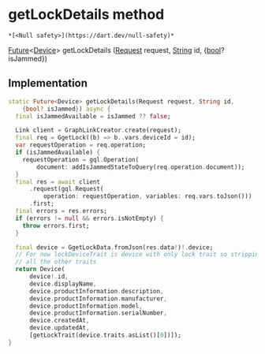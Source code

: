 


# getLockDetails method




    *[<Null safety>](https://dart.dev/null-safety)*




[Future](https://api.flutter.dev/flutter/dart-async/Future-class.html)&lt;[Device](../../yonomi-sdk/Device-class.md)> getLockDetails
([Request](../../yonomi-sdk/Request-class.md) request, [String](https://api.flutter.dev/flutter/dart-core/String-class.html) id, {[bool](https://api.flutter.dev/flutter/dart-core/bool-class.html)? isJammed})








## Implementation

```dart
static Future<Device> getLockDetails(Request request, String id,
    {bool? isJammed}) async {
  final isJammedAvailable = isJammed ?? false;

  Link client = GraphLinkCreator.create(request);
  final req = GgetLock((b) => b..vars.deviceId = id);
  var requestOperation = req.operation;
  if (isJammedAvailable) {
    requestOperation = gql.Operation(
        document: addIsJammedStateToQuery(req.operation.document));
  }
  final res = await client
      .request(gql.Request(
          operation: requestOperation, variables: req.vars.toJson()))
      .first;
  final errors = res.errors;
  if (errors != null && errors.isNotEmpty) {
    throw errors.first;
  }

  final device = GgetLockData.fromJson(res.data!)!.device;
  // For now lockDeviceTrait is device with only lock trait so stripping out
  // all the other traits
  return Device(
      device!.id,
      device.displayName,
      device.productInformation.description,
      device.productInformation.manufacturer,
      device.productInformation.model,
      device.productInformation.serialNumber,
      device.createdAt,
      device.updatedAt,
      [getLockTrait(device.traits.asList()[0])]);
}
```








